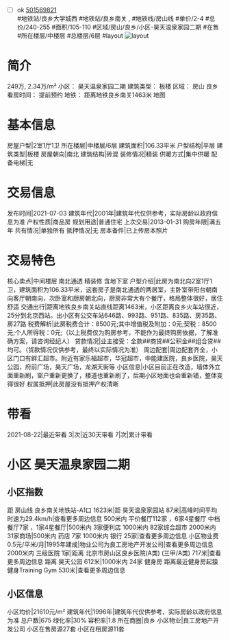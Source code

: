 - [ ] ok [501569821](https://bj.5i5j.com/ershoufang/501569821.html)  
 #地铁站/良乡大学城西 #地铁站/良乡南关 ,  #地铁线/房山线
#单价/2-4 #总价/240-255 #面积/105-110   #区域/房山/良乡/小区-昊天温泉家园二期 #在售 #所在楼层/中楼层 #总楼层/6层 #layout 
![layout](http://image2a.5i5j.com/bdir/layout/04bc07a9d23c4efd93ab1787183cb493.jpg_P5.jpg) 
# 简介 
 249万,  2.34万/m² 
小区： 昊天温泉家园二期
建筑类型： 板楼
区域： 房山 良乡
看房时间： 提前预约
地铁： 距离地铁良乡南关1463米 地图
# 基本信息 
 房屋户型|2室1厅1卫
所在楼层|中楼层/6层
建筑面积|106.33平米
户型结构|平层
建筑类型|板楼
房屋朝向|南北
建筑结构|砖混
装修情况|精装
供暖方式|集中供暖
配备电梯|无
# 交易信息 
 发布时间|2021-07-03
建筑年代|2001年|建筑年代仅供参考，实际房龄以政府信息为准
产权性质|商品房
规划用途|普通住宅
上次交易|2013-01-31
购房年限|满五年
共有情况|单独所有
抵押情况|无
房本备件|已上传房本照片
# 交易特色 
 核心卖点|中间楼层 南北通透 精装修  含地下室
户型介绍|此房为南北向2室1厅1卫，建筑面积为106.33平米，这套房子是南北通透的两居室，主卧室带阳台朝南向客厅朝南向，次卧室和厨房朝北向，厨房非常大有个餐厅，格局整体很好，居住舒适
交通出行|距离地铁良乡南关站直线距离1463米，小区距离良乡火车站很近，25分到北京西站。出小区有公交车站646路、993路、951路、835路、房35路、房27路
税费解析|此房税费合计：8500元;其中增值税及附加：0元;契税：8500元;个人所得税：0元;（以上税费仅为购房参考，不能作为最终购房依据，了解准确方案，请咨询经纪人）
贷款情况|业主接受：全款##商贷##公积金##组合贷##均可。（贷款情况仅供参考，最终以实际情况为准）
周边配套|周边配套齐全，小区门口有鲜汇超市。附近有家乐福超市，华冠超市，中能建医院，良乡医院，昊天公园，府前广场，昊天广场，龙湖天街等
小区信息|小区目前正在改造，墙体外立面重新刷，窗户重新更换了，楼道也重新刷了，后期小区地面也会重新铺，整体变得很好
权属抵押|此房屋没有抵押产权清晰
# 带看 
 2021-08-22|最近带看	 3|次|近30天带看	 7|次|累计带看
# 小区 昊天温泉家园二期
## 小区指数 
 距 房山线 良乡南关地铁站-A1口 1623米|距 昊天温泉家园站 87米|高峰时间平均时速为29.4km/h|查看更多周边信息
500米内 平价餐厅112家 ，6家4星餐厅
中档餐厅7家 ，1家4星餐厅|500米内 3家便利店
1000米内 82家综合超市
2000米内 31家商场|500米内 药店 7家
1000米内 银行 25家|查看更多周边信息
小区物业费0.5元/平米/月|1995年建成|物业公司为良工房地产开发公司|查看更多周边信息
2000米内 三级医院 1家|距离 北京市房山区良乡医院(A类) (三甲/A类) 717米|查看更多周边信息
距离 昊天公园 612米|1000米内 24家 健身房
距离最近健身房起猿健身Training Gym 530米|查看更多周边信息
## 小区信息 
 小区均价|21610元/m²
建筑年代|1996年|建筑年代仅供参考，实际房龄以政府信息为准
总户数|675
绿化率|30%
容积率|1.8
所在商圈|良乡
小区物业|良工房地产开发公司
小区在售房源27套
小区在租房源11套
